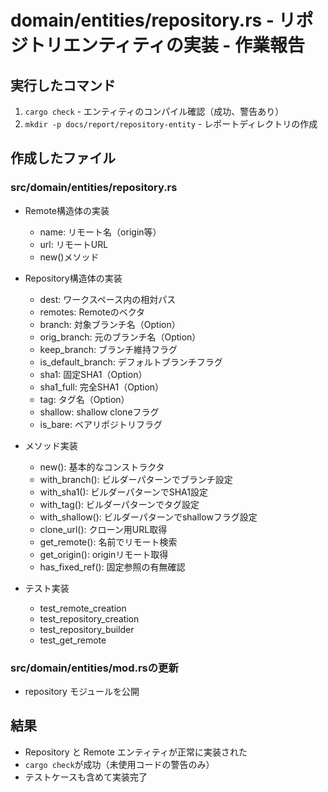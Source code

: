 # domain/entities/repository.rs - リポジトリエンティティの実装 - 作業報告

## 実行したコマンド

1. `cargo check` - エンティティのコンパイル確認（成功、警告あり）
2. `mkdir -p docs/report/repository-entity` - レポートディレクトリの作成

## 作成したファイル

### src/domain/entities/repository.rs
- Remote構造体の実装
  - name: リモート名（origin等）
  - url: リモートURL
  - new()メソッド

- Repository構造体の実装
  - dest: ワークスペース内の相対パス
  - remotes: Remoteのベクタ
  - branch: 対象ブランチ名（Option）
  - orig_branch: 元のブランチ名（Option）
  - keep_branch: ブランチ維持フラグ
  - is_default_branch: デフォルトブランチフラグ
  - sha1: 固定SHA1（Option）
  - sha1_full: 完全SHA1（Option）
  - tag: タグ名（Option）
  - shallow: shallow cloneフラグ
  - is_bare: ベアリポジトリフラグ

- メソッド実装
  - new(): 基本的なコンストラクタ
  - with_branch(): ビルダーパターンでブランチ設定
  - with_sha1(): ビルダーパターンでSHA1設定
  - with_tag(): ビルダーパターンでタグ設定
  - with_shallow(): ビルダーパターンでshallowフラグ設定
  - clone_url(): クローン用URL取得
  - get_remote(): 名前でリモート検索
  - get_origin(): originリモート取得
  - has_fixed_ref(): 固定参照の有無確認

- テスト実装
  - test_remote_creation
  - test_repository_creation
  - test_repository_builder
  - test_get_remote

### src/domain/entities/mod.rsの更新
- repository モジュールを公開

## 結果
- Repository と Remote エンティティが正常に実装された
- `cargo check`が成功（未使用コードの警告のみ）
- テストケースも含めて実装完了